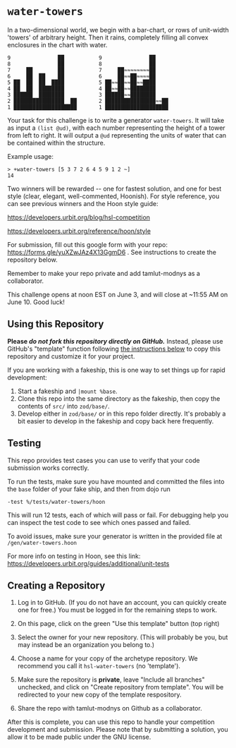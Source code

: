 # `water-towers`

In a two-dimensional world, we begin with a bar-chart, or rows of unit-width 'towers' of arbitrary height. Then it rains, completely filling all convex enclosures in the chart with water.

```
9               ██           9               ██    
8               ██           8               ██    
7     ██        ██           7     ██≈≈≈≈≈≈≈≈██    
6     ██  ██    ██           6     ██≈≈██≈≈≈≈██    
5 ██  ██  ██  ████           5 ██≈≈██≈≈██≈≈████    
4 ██  ██  ████████           4 ██≈≈██≈≈████████    
3 ██████  ████████           3 ██████≈≈████████    
2 ████████████████  ██       2 ████████████████≈≈██
1 ████████████████████       1 ████████████████████
```

Your task for this challenge is to write a generator `water-towers`. It will take as input a `(list @ud)`, with each number representing the height of a tower from left to right. It will output a `@ud` representing the units of water that can be contained within the structure.

Example usage:
```
> +water-towers [5 3 7 2 6 4 5 9 1 2 ~]
14
```

Two winners will be rewarded -- one for fastest solution, and one for best style (clear, elegant, well-commented, Hoonish). For style reference, you can see previous winners and the Hoon style guide:

https://developers.urbit.org/blog/hsl-competition 

https://developers.urbit.org/reference/hoon/style

For submission, fill out this google form with your repo: https://forms.gle/yuXZwJAz4X13GgmD6 . See instructions to create the repository below.

Remember to make your repo private and add tamlut-modnys as a collaborator.

This challenge opens at noon EST on June 3, and will close at ~11:55 AM on June 10. Good luck!


## Using this Repository

**Please _do not fork this repository directly on GitHub._**  Instead, please use GitHub's "template" function following [the instructions below](#creating-a-repository) to copy this repository and customize it for your project.

If you are working with a fakeship, this is one way to set things up for rapid development:

1. Start a fakeship and `|mount %base`.
2. Clone this repo into the same directory as the fakeship, then copy the contents of `src/` into `zod/base/`.
3. Develop either in `zod/base/` or in this repo folder directly.  It's probably a bit easier to develop in the fakeship and copy back here frequently.

## Testing

This repo provides test cases you can use to verify that your code submission works correctly.

To run the tests, make sure you have mounted and committed the files into the `base` folder of your fake ship, and then from dojo run
```
-test %/tests/water-towers/hoon
```
This will run 12 tests, each of which will pass or fail. For debugging help you can inspect the test code to see which ones passed and failed.

To avoid issues, make sure your generator is written in the provided file at `/gen/water-towers.hoon`

For more info on testing in Hoon, see this link: https://developers.urbit.org/guides/additional/unit-tests

## Creating a Repository

1.  Log in to GitHub.
    (If you do not have an account, you can quickly create one for free.)
    You must be logged in for the remaining steps to work.

2.  On this page, click on the green "Use this template" button (top right)

3.  Select the owner for your new repository.
    (This will probably be you, but may instead be an organization you belong to.)

4.  Choose a name for your copy of the archetype repository.
    We recommend you call it `hsl-water-towers` (no 'template').

5.  Make sure the repository is **private**, leave "Include all branches" unchecked, and click on "Create repository from template". You will be redirected to your new copy of the template respository.

6.  Share the repo with tamlut-modnys on Github as a collaborator.

After this is complete, you can use this repo to handle your competition development and submission. Please note that by submitting a solution, you allow it to be made public under the GNU license.
